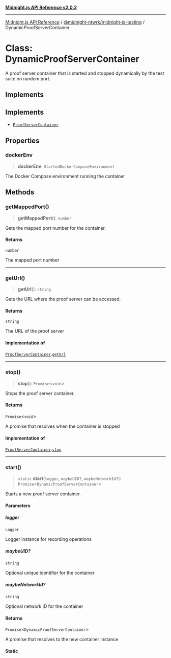 [**Midnight.js API Reference v2.0.2**](../../../README.md)

***

[Midnight.js API Reference](../../../packages.md) / [@midnight-ntwrk/midnight-js-testing](../README.md) / DynamicProofServerContainer

# Class: DynamicProofServerContainer

A proof server container that is started and stopped dynamically by the test
suite on random port.

## Implements

## Implements

- [`ProofServerContainer`](../interfaces/ProofServerContainer.md)

## Properties

### dockerEnv

> **dockerEnv**: `StartedDockerComposeEnvironment`

The Docker Compose environment running the container

## Methods

### getMappedPort()

> **getMappedPort**(): `number`

Gets the mapped port number for the container.

#### Returns

`number`

The mapped port number

***

### getUrl()

> **getUrl**(): `string`

Gets the URL where the proof server can be accessed.

#### Returns

`string`

The URL of the proof server

#### Implementation of

[`ProofServerContainer`](../interfaces/ProofServerContainer.md).[`getUrl`](../interfaces/ProofServerContainer.md#geturl)

***

### stop()

> **stop**(): `Promise`\<`void`\>

Stops the proof server container.

#### Returns

`Promise`\<`void`\>

A promise that resolves when the container is stopped

#### Implementation of

[`ProofServerContainer`](../interfaces/ProofServerContainer.md).[`stop`](../interfaces/ProofServerContainer.md#stop)

***

### start()

> `static` **start**(`logger`, `maybeUID?`, `maybeNetworkId?`): `Promise`\<`DynamicProofServerContainer`\>

Starts a new proof server container.

#### Parameters

##### logger

`Logger`

Logger instance for recording operations

##### maybeUID?

`string`

Optional unique identifier for the container

##### maybeNetworkId?

`string`

Optional network ID for the container

#### Returns

`Promise`\<`DynamicProofServerContainer`\>

A promise that resolves to the new container instance

#### Static
